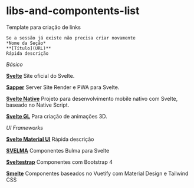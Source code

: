 # libs-and-compontents-list

Template para criação de links
```
Se a sessão já existe não precisa criar novamente
*Nome da Seção*  
**[Título](URL)**
Rápida descrição
```

*Básico*

**[Svelte](https://svelte.dev/)**
Site oficial do Svelte.

**[Sapper](https://sapper.svelte.dev/)**
Server Site Render e PWA para Svelte.

**[Svelte Native](https://svelte-native.technology/)**
Projeto para desenvolvimento mobile nativo com Svelte, baseado no Native Script.

**[Svelte GL](https://github.com/sveltejs/gl)**
Para criação de animações 3D.


*UI Frameworks*

**[Svelte Material UI](https://sveltematerialui.com/)**
Rápida descrição

**[SVELMA](https://c0bra.github.io/svelma/)**
Componentes Bulma para Svelte

**[Sveltestrap](https://bestguy.github.io/sveltestrap/?path=/story/introduction--get-started)**
Componentes com Bootstrap 4

**[Smelte](https://smelte.netlify.com/)**
Componentes baseados no Vuetify com Material Design e Tailwind CSS

